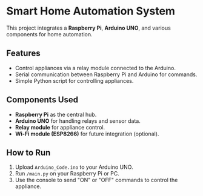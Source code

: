 # Smart Home Automation System

This project integrates a **Raspberry Pi**, **Arduino UNO**, and various components for home automation.

## Features
- Control appliances via a relay module connected to the Arduino.
- Serial communication between Raspberry Pi and Arduino for commands.
- Simple Python script for controlling appliances.

## Components Used
- **Raspberry Pi** as the central hub.
- **Arduino UNO** for handling relays and sensor data.
- **Relay module** for appliance control.
- **Wi-Fi module (ESP8266)** for future integration (optional).

## How to Run
1. Upload `Arduino_Code.ino` to your Arduino UNO.
2. Run `/main.py` on your Raspberry Pi or PC.
3. Use the console to send "ON" or "OFF" commands to control the appliance.
